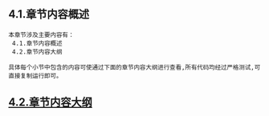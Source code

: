 
## 4.1.章节内容概述
    本章节涉及主要内容有：
     4.1.章节内容概述
     4.2.章节内容大纲

	具体每个小节中包含的内容可使通过下面的章节内容大纲进行查看,所有代码均经过严格测试,可直接复制运行即可。

## <a href="/enhance/markmap/backend/springcloud/springcloud-eureka/chapter/springcloud-eureka-outline5-chapter4.html" target="_blank">4.2.章节内容大纲</a>

<Markmap localtion="/enhance/markmap/backend/springcloud/springcloud-eureka/chapter/springcloud-eureka-outline5-chapter4.html" height="500rem"/>


